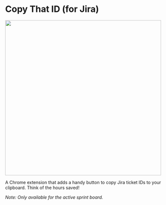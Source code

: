 # Copy That ID (for Jira)

<img src="https://github.com/JamieGoodson/copy-jira-ticket-id/assets/4729966/097e6012-2c64-4123-bee3-007e0aad16ba" width="500" />

A Chrome extension that adds a handy button to copy Jira ticket IDs to your clipboard. Think of the hours saved!

_Note: Only available for the active sprint board._
